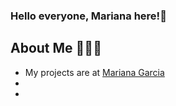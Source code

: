 ### Hello everyone, Mariana here!👋

## About Me 👩🏽‍💻
- My projects are at [Mariana Garcia](https://www.linkedin.com/in/mariana-alejandra-garc%C3%ADa-g%C3%B3mez-b0547624a/)
-
-

<!--
**marianaagrcg/marianaagrcg** is a ✨ _special_ ✨ repository because its `README.md` (this file) appears on your GitHub profile.

Here are some ideas to get you started:

- 🔭 I’m currently working on ...
- 🌱 I’m currently learning ...
- 👯 I’m looking to collaborate on ...
- 🤔 I’m looking for help with ...
- 💬 Ask me about ...
- 📫 Reach me through: marianagarciagomez2@gmail.com
- 😄 Pronouns: ...
- ⚡ Fun fact: ...
-->
